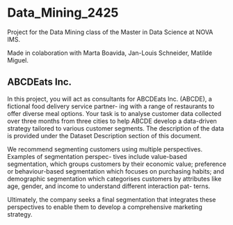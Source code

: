 # Data_Mining_2425
Project for the Data Mining class of the Master in Data Science at NOVA IMS. <br>

Made in colaboration with Marta Boavida, Jan-Louis Schneider, Matilde Miguel. <br>

## ABCDEats Inc.

In this project, you will act as consultants for ABCDEats Inc. (ABCDE), a fictional food delivery service partner- ing with a range of restaurants to offer diverse meal options. Your task is to analyse customer data collected over three months from three cities to help ABCDE develop a data-driven strategy tailored to various customer segments. The description of the data is provided under the Dataset Description section of this document. <br>

We recommend segmenting customers using multiple perspectives. Examples of segmentation perspec- tives include value-based segmentation, which groups customers by their economic value; preference or behaviour-based segmentation which focuses on purchasing habits; and demographic segmentation which categorises customers by attributes like age, gender, and income to understand different interaction pat- terns. <br>

Ultimately, the company seeks a final segmentation that integrates these perspectives to enable them to develop a comprehensive marketing strategy.
